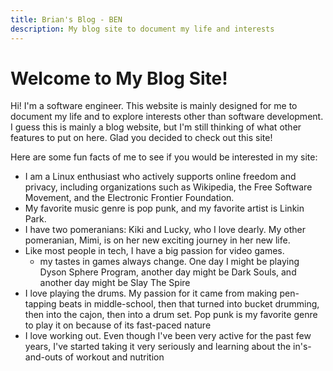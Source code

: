 ```yaml
---
title: Brian's Blog - BEN
description: My blog site to document my life and interests
---
```


# Welcome to My Blog Site!

Hi! I'm a software engineer. This website is mainly designed for me to document
my life and to explore interests other than software development. I guess this is mainly
a blog website, but I'm still thinking of what other features to put on here.
Glad you decided to check out this site!

Here are some fun facts of me to see if you would be interested in my site:

- I am a Linux enthusiast who actively supports online freedom and privacy, including organizations such as Wikipedia, the Free Software Movement, and the Electronic Frontier Foundation.
- My favorite music genre is pop punk, and my favorite artist is Linkin Park.
- I have two pomeranians: Kiki and Lucky, who I love dearly. My other pomeranian, Mimi, is on her new exciting journey in her new life.
- Like most people in tech, I have a big passion for video games.
  - my tastes in games always change. One day I might be playing Dyson Sphere Program, another day might be Dark Souls, and another day might be Slay The Spire
- I love playing the drums. My passion for it came from making pen-tapping beats in middle-school, then that turned into bucket drumming, then into the cajon, then into a drum set. Pop punk is my favorite genre to play it on because of its fast-paced nature
- I love working out. Even though I've been very active for the past few years, I've started taking it very seriously and learning about the in's-and-outs of workout and nutrition
